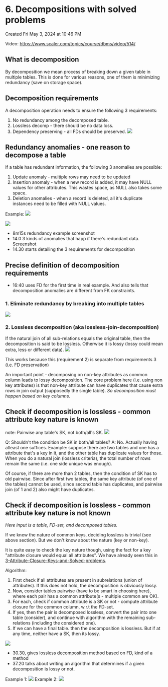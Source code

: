 # 6. Decompositions with solved problems
Created Fri May 3, 2024 at 10:46 PM

Video: https://www.scaler.com/topics/course/dbms/video/514/
## What is decomposition
By decomposition we mean process of breaking down a given table in multiple tables.
This is done for various reasons, one of them is minimizing redundancy (save on storage space).

## Decomposition requirements
A decomposition operation needs to ensure the following 3 requirements:
1. No redundancy among the decomposed table.
2. Lossless decomp - there should be no data loss.
3. Dependency preserving - all FDs should be preserved.
![](../../../../assets/6-Decompositions-with-solved-problems-image-1-781b29bb.png)


## Redundancy anomalies - one reason to decompose a table
If a table has redundant information, the following 3 anomalies are possible:
1. Update anomaly - multiple rows may need to be updated
2. Insertion anomaly - when a new record is added, it may have NULL values for other attributes. This wastes space, as NULL also takes some space.
3. Deletion anomalies - when a record is deleted, all it's duplicate instances need to be filled with NULL values.

Example:
![](../../../../assets/6-Decompositions-with-solved-problems-image-2-781b29bb.png)

![](../../../../assets/6-Decompositions-with-solved-problems-image-3-781b29bb.png)
- 8m15s redundancy example screenshot
- 14.0 3 kinds of anomalies that happ if there's redundant data. Screenshot
- 14.30 starts detailing the 3 requirements for decomposition

## Precise definition of decomposition requirements
- 16:40 uses FD for the first time in real example. And also tells that decomposition anomalies are different from FK constraints.
### 1. Eliminate redundancy by breaking into multiple tables
  ![](../../../../assets/6-Decompositions-with-solved-problems-image-4-781b29bb.png)

### 2. Lossless decomposition (aka lossless-join-decomposition)
If the natural join of all sub-relations equals the original table, then the decomposition is said to be lossless. Otherwise it is lossy (lossy could mean extra, less or different data).
![](../../../../assets/6-Decompositions-with-solved-problems-image-5-781b29bb.png)

This works because this (requirement 2) is separate from requirements 3 (i.e. FD preservation)

An important point - decomposing on non-key attributes as common column leads to lossy decomposition. The core problem here (i.e. using non key attributes) is that non-key attribute can have duplicates that cause extra rows in join output (supposedly the single table). 
*So decomposition must happen based on key columns*.

## Check if decomposition is lossless - common attribute key nature is known
note: Pairwise any table's SK, not both/all's SK.
![](../../../../assets/6-Decompositions-with-solved-problems-image-6-781b29bb.png)

Q: Shouldn't the condition be SK in both/all tables?
A: No. Actually having atleast one suffices. Example: suppose there are two tables and one has a attribute that's a key in it, and the other table has duplicate values for those. When you do a natural join (lossless criteria), the total number of rows remain the same (i.e. one side unique was enough).

Of course, if there are more than 2 tables, then the condition of SK has to old pairwise. Since after first two tables, the same key attribute (of one of the tables) cannot be used, since second table has duplicates, and pairwise join (of 1 and 2) also might have duplicates.
## Check if decomposition is lossless - common attribute key nature is not known
*Here input is a table, FD-set, and decomposed tables.*

If we knew the nature of common keys, deciding lossless is trivial (see above section). But we don't know about the nature (key or non-key).

It is quite easy to check the key nature though, using the fact for a key "attribute closure would equal all attributes". We have already seen this in [3-Attribute-Closure-Keys-and-Solved-problems](3-Attribute-Closure-Keys-and-Solved-problems.md).

Algorithm:
1. First check if all attributes are present in subrelations (union of attributes). If this does not hold, the decomposition is obviously lossy.
2. Now, consider tables pairwise (have to be smart in choosing here), where each pair has a common attribute(s - multiple common are OK).
3. For each, check if common attribute is a SK or not - compute attribute closure for the common column, w.r.t the FD-set.
4. If yes, then the pair is decomposed lossless, convert the pair into one table (consider), and continue with algorithm with the remaining sub-relations (including the considered one).
5. If we can have a final table. then the decomposition is lossless. But if at any time, neither have a SK, then its lossy.

![](../../../../assets/6-Decompositions-with-solved-problems-image-7-781b29bb.png)

- 30.30, gives lossless decomposition method based on FD, kind of a method
- 37.20 talks about writing an algorithm that determines if a given decomposition is lossy or not.


Example 1: ![](../../../../assets/6-Decompositions-with-solved-problems-image-8-781b29bb.png)
Example 2:
![](../../../../assets/6-Decompositions-with-solved-problems-image-9-781b29bb.png)